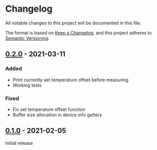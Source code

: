 # Changelog

All notable changes to this project will be documented in this file.

The format is based on [Keep a Changelog](https://keepachangelog.com/en/1.0.0/),
and this project adheres to [Semantic Versioning](https://semver.org/spec/v2.0.0.html).

## [0.2.0] - 2021-03-11

### Added
- Print currently set temperature offset before measuring
- Working tests

### Fixed
- Fix set temperature offset function
- Buffer size allocation in device info getters

## [0.1.0] - 2021-02-05

Initial release

[0.2.0]: https://github.com/Sensirion/embedded-uart-svm40/compare/0.1.0...0.2.0
[0.1.0]: https://github.com/Sensirion/embedded-uart-svm40/releases/tag/0.1.0
